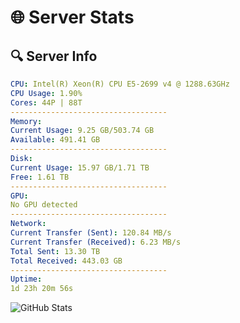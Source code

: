# 🌐 Server Stats
## 🔍 Server Info
```yaml
CPU: Intel(R) Xeon(R) CPU E5-2699 v4 @ 1288.63GHz
CPU Usage: 1.90%
Cores: 44P | 88T
-----------------------------------
Memory:
Current Usage: 9.25 GB/503.74 GB
Available: 491.41 GB
-----------------------------------
Disk:
Current Usage: 15.97 GB/1.71 TB
Free: 1.61 TB
-----------------------------------
GPU:
No GPU detected
-----------------------------------
Network:
Current Transfer (Sent): 120.84 MB/s
Current Transfer (Received): 6.23 MB/s
Total Sent: 13.30 TB
Total Received: 443.03 GB
-----------------------------------
Uptime:
1d 23h 20m 56s
```
![GitHub Stats](https://img.shields.io/badge/Updated-2025-02-09_22:04:14-blue)